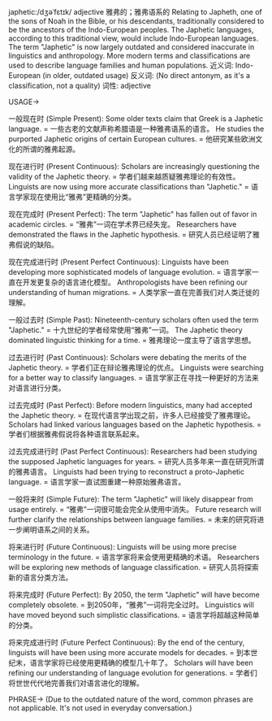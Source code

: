japhetic:/dʒəˈfɛtɪk/
adjective
雅弗的；雅弗语系的
Relating to Japheth, one of the sons of Noah in the Bible, or his descendants, traditionally considered to be the ancestors of the Indo-European peoples.
The Japhetic languages, according to this traditional view, would include Indo-European languages.
The term "Japhetic" is now largely outdated and considered inaccurate in linguistics and anthropology.  More modern terms and classifications are used to describe language families and human populations.
近义词: Indo-European (in older, outdated usage)
反义词:  (No direct antonym, as it's a classification, not a quality)
词性: adjective


USAGE->

一般现在时 (Simple Present):
Some older texts claim that Greek is a Japhetic language. = 一些古老的文献声称希腊语是一种雅弗语系的语言。
He studies the purported Japhetic origins of certain European cultures. = 他研究某些欧洲文化的所谓的雅弗起源。


现在进行时 (Present Continuous):
Scholars are increasingly questioning the validity of the Japhetic theory. = 学者们越来越质疑雅弗理论的有效性。
Linguists are now using more accurate classifications than "Japhetic." = 语言学家现在使用比“雅弗”更精确的分类。


现在完成时 (Present Perfect):
The term "Japhetic" has fallen out of favor in academic circles. = “雅弗”一词在学术界已经失宠。
Researchers have demonstrated the flaws in the Japhetic hypothesis. = 研究人员已经证明了雅弗假说的缺陷。


现在完成进行时 (Present Perfect Continuous):
Linguists have been developing more sophisticated models of language evolution. = 语言学家一直在开发更复杂的语言进化模型。
Anthropologists have been refining our understanding of human migrations. = 人类学家一直在完善我们对人类迁徙的理解。


一般过去时 (Simple Past):
Nineteenth-century scholars often used the term "Japhetic." = 十九世纪的学者经常使用“雅弗”一词。
The Japhetic theory dominated linguistic thinking for a time. = 雅弗理论一度主导了语言学思想。


过去进行时 (Past Continuous):
Scholars were debating the merits of the Japhetic theory. = 学者们正在辩论雅弗理论的优点。
Linguists were searching for a better way to classify languages.  = 语言学家正在寻找一种更好的方法来对语言进行分类。


过去完成时 (Past Perfect):
Before modern linguistics, many had accepted the Japhetic theory. = 在现代语言学出现之前，许多人已经接受了雅弗理论。
Scholars had linked various languages based on the Japhetic hypothesis. = 学者们根据雅弗假说将各种语言联系起来。


过去完成进行时 (Past Perfect Continuous):
Researchers had been studying the supposed Japhetic languages for years. = 研究人员多年来一直在研究所谓的雅弗语言。
Linguists had been trying to reconstruct a proto-Japhetic language. = 语言学家一直试图重建一种原始雅弗语言。


一般将来时 (Simple Future):
The term "Japhetic" will likely disappear from usage entirely. = “雅弗”一词很可能会完全从使用中消失。
Future research will further clarify the relationships between language families. = 未来的研究将进一步阐明语系之间的关系。


将来进行时 (Future Continuous):
Linguists will be using more precise terminology in the future. = 语言学家将来会使用更精确的术语。
Researchers will be exploring new methods of language classification. = 研究人员将探索新的语言分类方法。


将来完成时 (Future Perfect):
By 2050, the term "Japhetic" will have become completely obsolete. = 到2050年，“雅弗”一词将完全过时。
Linguistics will have moved beyond such simplistic classifications. = 语言学将超越这种简单的分类。


将来完成进行时 (Future Perfect Continuous):
By the end of the century, linguists will have been using more accurate models for decades. = 到本世纪末，语言学家将已经使用更精确的模型几十年了。
Scholars will have been refining our understanding of language evolution for generations. = 学者们将世世代代地完善我们对语言进化的理解。


PHRASE->
(Due to the outdated nature of the word, common phrases are not applicable.  It's not used in everyday conversation.)
